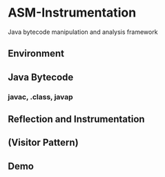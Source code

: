 # ASM-Instrumentation
Java bytecode manipulation and analysis framework

## Environment
## Java Bytecode
### javac, .class, javap
## Reflection and Instrumentation
## (Visitor Pattern)
## Demo
